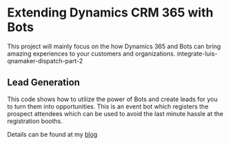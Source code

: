 ﻿# Extending Dynamics CRM 365 with Bots
 
 This project will mainly focus on the how Dynamics 365 and Bots can bring amazing experiences to your customers and organizations. 
 integrate-luis-qnamaker-dispatch-part-2
 ## Lead Generation

This code shows how to utilize the power of Bots and create leads for you to turn them into opportunities. This is an event bot which registers the prospect attendees which can be used to avoid the last minute hassle at the registration booths. 

Details can be found at my [blog](https://www.arafattehsin.com/blog/extending-dynamics-365-with-bots/)
